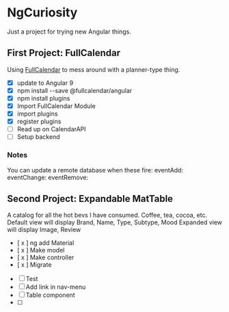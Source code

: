 # NgCuriosity
Just a project for trying new Angular things.

## First Project: FullCalendar
Using [FullCalendar](https://fullcalendar.io/docs/angular) to mess around with a planner-type thing. 

- [x] update to Angular 9
- [x] npm install --save @fullcalendar/angular 
- [x] npm install plugins
- [x] Import FullCalendar Module 
- [x] import plugins 
- [x] register plugins
- [ ] Read up on CalendarAPI
- [ ] Setup backend 

### Notes
  You can update a remote database when these fire:
    eventAdd:
    eventChange:
    eventRemove:

## Second Project: Expandable MatTable
A catalog for all the hot bevs I have consumed. Coffee, tea, cocoa, etc.
Default view will display Brand, Name, Type, Subtype, Mood
Expanded view will display Image, Review

- [ x ] ng add Material
- [ x ] Make model
- [ x ] Make controller
- [ x ] Migrate
- [ ] Test
- [ ] Add link in nav-menu
- [ ] Table component
- [ ] 